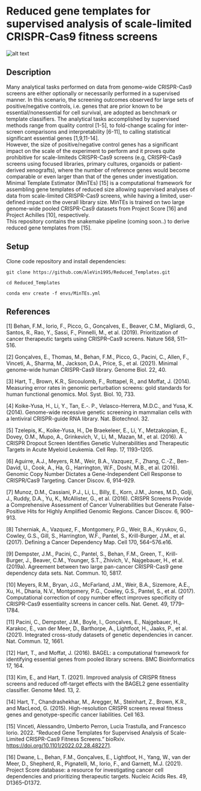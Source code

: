 # Reduced gene templates for supervised analysis of scale-limited CRISPR-Cas9 fitness screens
![alt text](https://github.com/AleVin1995/Reduced_Templates/blob/main/images/Graphical_abstract.png)

## Description
Many analytical tasks performed on data from genome-wide CRISPR-Cas9 screens are either optionally or necessarily performed in a supervised manner. In this scenario, the screening outcomes observed for large sets of positive/negative controls, i.e. genes that are prior known to be essential/nonessential for cell survival, are adopted as benchmark or template classifiers. The analytical tasks accomplished by supervised methods range from quality control [1-5], to fold-change scaling for inter-screen comparisons and interpretability [6-11], to calling statistical significant essential genes [1,9,11-14].<br/>
However, the size of positive/negative control genes has a significant impact on the scale of the experiment to perform and it proves quite prohibitive for scale-limiteds CRISPR-Cas9 screens (e.g, CRISPR-Cas9 screens using focused libraries, primary cultures, organoids or patient-derived xenografts), where the number of reference genes would become comparable or even larger than that of the genes under investigation.<br/>
Minimal Template Estimator (MinTEs) [15] is a computational framework for assembling gene templates of reduced size allowing supervised analyses of data from scale-limited CRISPR-Cas9 screens, while having a limited, user-defined impact on the overall library size. MinTEs is trained on two large genome-wide pooled CRISPR-Cas9 datasets from Project Score [16] and Project Achilles [10], respectively.<br/>
This repository contains the snakemake pipeline (coming soon..) to derive reduced gene templates from [15].

## Setup
Clone code repository and install dependencies:
```
git clone https://github.com/AleVin1995/Reduced_Templates.git

cd Reduced_Templates

conda env create -f envs/MinTEs.yml
```

## References
[1] Behan, F.M., Iorio, F., Picco, G., Gonçalves, E., Beaver, C.M., Migliardi, G., Santos, R., Rao, Y., Sassi, F., Pinnelli, M., et al. (2019). Prioritization of cancer therapeutic targets using CRISPR–Cas9 screens. Nature 568, 511–516.

[2] Gonçalves, E., Thomas, M., Behan, F.M., Picco, G., Pacini, C., Allen, F., Vinceti, A., Sharma, M., Jackson, D.A., Price, S., et al. (2021). Minimal genome-wide human CRISPR-Cas9 library. Genome Biol. 22, 40.

[3] Hart, T., Brown, K.R., Sircoulomb, F., Rottapel, R., and Moffat, J. (2014). Measuring error rates in genomic perturbation screens: gold standards for human functional genomics. Mol. Syst. Biol. 10, 733.

[4] Koike-Yusa, H., Li, Y., Tan, E.-. P., Velasco-Herrera, M.D.C., and Yusa, K. (2014). Genome-wide recessive genetic screening in mammalian cells with a lentiviral CRISPR-guide RNA library. Nat. Biotechnol. 32.

[5] Tzelepis, K., Koike-Yusa, H., De Braekeleer, E., Li, Y., Metzakopian, E., Dovey, O.M., Mupo, A., Grinkevich, V., Li, M., Mazan, M., et al. (2016). A CRISPR Dropout Screen Identifies Genetic Vulnerabilities and Therapeutic Targets in Acute Myeloid Leukemia. Cell Rep. 17, 1193–1205.

[6] Aguirre, A.J., Meyers, R.M., Weir, B.A., Vazquez, F., Zhang, C.-Z., Ben-David, U., Cook, A., Ha, G., Harrington, W.F., Doshi, M.B., et al. (2016). Genomic Copy Number Dictates a Gene-Independent Cell Response to CRISPR/Cas9 Targeting. Cancer Discov. 6, 914–929.

[7] Munoz, D.M., Cassiani, P.J., Li, L., Billy, E., Korn, J.M., Jones, M.D., Golji, J., Ruddy, D.A., Yu, K., McAllister, G., et al. (2016). CRISPR Screens Provide a Comprehensive Assessment of Cancer Vulnerabilities but Generate False-Positive Hits for Highly Amplified Genomic Regions. Cancer Discov. 6, 900–913.

[8] Tsherniak, A., Vazquez, F., Montgomery, P.G., Weir, B.A., Kryukov, G., Cowley, G.S., Gill, S., Harrington, W.F., Pantel, S., Krill-Burger, J.M., et al. (2017). Defining a Cancer Dependency Map. Cell 170, 564–576.e16.

[9] Dempster, J.M., Pacini, C., Pantel, S., Behan, F.M., Green, T., Krill-Burger, J., Beaver, C.M., Younger, S.T., Zhivich, V., Najgebauer, H., et al. (2019a). Agreement between two large pan-cancer CRISPR-Cas9 gene dependency data sets. Nat. Commun. 10, 5817.

[10] Meyers, R.M., Bryan, J.G., McFarland, J.M., Weir, B.A., Sizemore, A.E., Xu, H., Dharia, N.V., Montgomery, P.G., Cowley, G.S., Pantel, S., et al. (2017). Computational correction of copy number effect improves specificity of CRISPR-Cas9 essentiality screens in cancer cells. Nat. Genet. 49, 1779–1784.

[11] Pacini, C., Dempster, J.M., Boyle, I., Gonçalves, E., Najgebauer, H., Karakoc, E., van der Meer, D., Barthorpe, A., Lightfoot, H., Jaaks, P., et al. (2021). Integrated cross-study datasets of genetic dependencies in cancer. Nat. Commun. 12, 1661.

[12] Hart, T., and Moffat, J. (2016). BAGEL: a computational framework for identifying essential genes from pooled library screens. BMC Bioinformatics 17, 164.

[13] Kim, E., and Hart, T. (2021). Improved analysis of CRISPR fitness screens and reduced off-target effects with the BAGEL2 gene essentiality classifier. Genome Med. 13, 2.

[14] Hart, T., Chandrashekhar, M., Aregger, M., Steinhart, Z., Brown, K.R., and MacLeod, G. (2015). High-resolution CRISPR screens reveal fitness genes and genotype-specific cancer liabilities. Cell 163.

[15] Vinceti, Alessandro, Umberto Perron, Lucia Trastulla, and Francesco Iorio. 2022. “Reduced Gene Templates for Supervised Analysis of Scale-Limited CRISPR-Cas9 Fitness Screens.” bioRxiv. https://doi.org/10.1101/2022.02.28.482271.

[16] Dwane, L., Behan, F.M., Gonçalves, E., Lightfoot, H., Yang, W., van der Meer, D., Shepherd, R., Pignatelli, M., Iorio, F., and Garnett, M.J. (2021). Project Score database: a resource for investigating cancer cell dependencies and prioritizing therapeutic targets. Nucleic Acids Res. 49, D1365–D1372.
